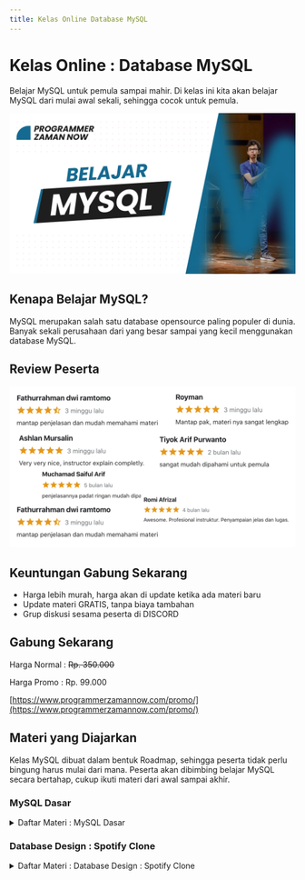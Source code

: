 ```yaml
---
title: Kelas Online Database MySQL
---
```


# Kelas Online : Database MySQL

Belajar MySQL untuk pemula sampai mahir. Di kelas ini kita akan belajar MySQL dari mulai awal sekali, sehingga cocok untuk pemula.

![MySQL](/img/kelas-online/big/mysql.jpg)

## Kenapa Belajar MySQL?

MySQL merupakan salah satu database opensource paling populer di dunia. Banyak sekali perusahaan dari yang besar sampai yang kecil
menggunakan database MySQL.

## Review Peserta

![Go-Lang](/img/kelas-online/review/ReviewMySQL.jpg)

## Keuntungan Gabung Sekarang

- Harga lebih murah, harga akan di update ketika ada materi baru
- Update materi GRATIS, tanpa biaya tambahan
- Grup diskusi sesama peserta di DISCORD

## Gabung Sekarang

Harga Normal : ~~Rp. 350.000~~

Harga Promo : Rp. 99.000

[https://www.programmerzamannow.com/promo/](https://www.programmerzamannow.com/promo/)

## Materi yang Diajarkan

Kelas MySQL dibuat dalam bentuk Roadmap, sehingga peserta tidak perlu bingung harus mulai dari mana.
Peserta akan dibimbing belajar MySQL secara bertahap, cukup ikuti materi dari awal sampai akhir.

### MySQL Dasar

<details>
<summary>Daftar Materi : MySQL Dasar</summary>

```text
00:00:00 - Pendahuluan
00:01:41 - Pengenalan Sistem Basis Data
00:12:05 - Pengenalan SQL
00:20:28 - Menginstall MySQL
00:37:07 - Database
00:45:47 - Tipe Data
00:49:10 - Tipe Data Number
00:55:31 - Tipe Data String
01:02:34 - Tipe Data Date dan Time
01:05:50 - Tipe Data Boolean
01:06:49 - Tipe Data Lainnya
01:08:22 - Table
01:33:08 - Insert Data
01:41:40 - Select Data
01:44:21 - Primary key
01:50:38 - Where Clause
01:54:14 - Update Data
02:02:05 - Delete Data
02:04:43 - Alias
02:08:57 - Where Operator
02:29:24 - Order By Clause
02:33:10 - Limit Clause
02:37:19 - Select Distinct Data
02:39:24 - Numeric Function
02:45:36 - Auto Increment
02:52:34 - String Function
02:55:29 - Date dan Time Function
02:58:21 - Flow Control Function
03:06:01 - Aggregate Function
03:10:31 - Grouping
03:16:45 - Constraint
03:28:17 - Index
03:42:15 - Full-Text Search
03:54:05 - Table Relationship
04:11:58 - Join
04:23:19 - One to One Relationship
04:31:42 - One to Many Relationship
04:40:54 - Many to Many Relationship
05:00:05 - Jenis-Jenis Join
05:14:40 - Subquery
05:20:20 - Set Operator
05:34:22 - Transaction
05:46:45 - Locking
06:12:01 - User Management
06:24:11 - Backup Database
06:28:50 - Restore Database
06:33:27 - Materi Selanjutnya
```

</details>

### Database Design : Spotify Clone

<details>
<summary>Daftar Materi : Database Design : Spotify Clone</summary>

```text
00:00:00 - Pendahuluan
00:02:05 - Menentukan Entity
00:09:53 - Membuat Diagram Entity
00:13:44 - Menentukan Attribute Entity Artist
00:17:30 - Menentukan Attribute Entity Album
00:21:36 - Menentukan Attribute Entity Song
00:25:08 - Menentukan Attribute Entity Category
00:26:54 - Menentukan Attribute Entity Playlist
00:30:58 - Menentukan Attribute Entity Podcast
00:34:02 - Menentukan Attribute Entity Episode
00:36:46 - Menentukan Attribute Entity User
00:38:21 - Menentukan Attribute Entity Concert
00:43:11 - Menentukan Relasi Entity Artist
00:46:27 - Menentukan Relasi Entity Album
00:50:21 - Menentukan Relasi Entity Song
00:55:05 - Menentukan Relasi Entity Playlist
00:59:54 - Menentukan Relasi Entity Podcast
01:02:38 - Menentukan Relasi Entity Episode
01:04:05 - Menentukan Relasi Entity Concert
01:05:59 - Menentukan Relasi Follow Artist
01:07:38 - Menentukan Relasi Like Song
01:09:10 - Menentukan Relasi Follow Playlist
01:11:30 - Menambah Informasi Relasi
01:14:27 - Materi Selanjutnya
```

</details>
